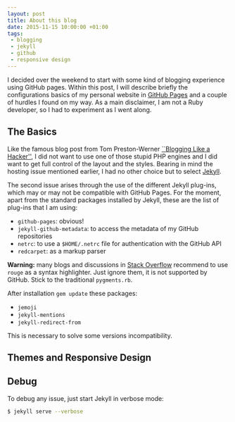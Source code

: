 ```yaml
---
layout: post
title: About this blog
date: 2015-11-15 10:00:00 +01:00
tags:
 - blogging
 - jekyll
 - github
 - responsive design
---
```


I decided over the weekend to start with some kind of blogging experience using GitHub pages. Within this post, I will describe briefly the configurations basics of my personal website in [GitHub Pages](https://pages.github.com/) and a couple of hurdles I found on my way. As a main disclaimer, I am not a Ruby developer, so I had to experiment as I went along.

## The Basics

Like the famous blog post from Tom Preston-Werner [``Blogging Like a Hacker''](http://tom.preston-werner.com/2008/11/17/blogging-like-a-hacker.html), I did not want to use one of those stupid PHP engines and I did want to get full control of the layout and the styles. Bearing in mind the hosting issue mentioned earlier, I had no other choice but to select [Jekyll](http://jekyllrb.com/).

The second issue arises through the use of the different Jekyll plug-ins, which may or may not be compatible with GitHub Pages. For the moment, apart from the standard packages installed by Jekyll, these are the list of plug-ins that I am using:

- `github-pages`: obvious!
- `jekyll-github-metadata`: to access the metadata of my GitHub repositories
- `netrc`: to use a `$HOME/.netrc` file for authentication with the GitHub API
- `redcarpet`: as a markup parser

<div class="alert alert-warning" role="alert">
  <strong>Warning:</strong> many blogs and discussions in <a href="https://stackoverflow.com/">Stack Overflow</a> recommend to use <code>rouge</code> as a syntax highlighter. Just ignore them, it is not supported by GitHub. Stick to the traditional <code>pygments.rb</code>.
</div>

After installation `gem update` these packages:

- `jemoji`
- `jekyll-mentions`
- `jekyll-redirect-from`

This is necessary to solve some versions incompatibility.

## Themes and Responsive Design



## Debug

To debug any issue, just start Jekyll in verbose mode:

~~~bash
$ jekyll serve --verbose
~~~
